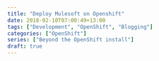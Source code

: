 ```yaml
---
title: "Deploy Mulesoft on Openshift"
date: 2018-02-10T07:00:49+13:00
tags: ["Development", "OpenShift", "Blogging"]
categories: ["OpenShift"]
series: ["Beyond the OpenShift install"]
draft: true
---
```


